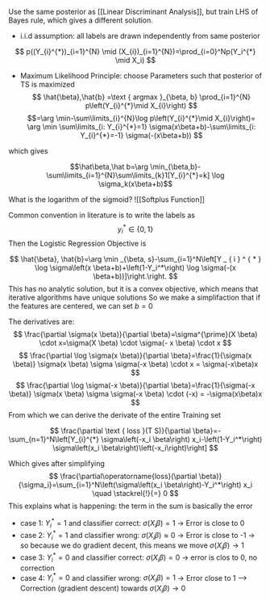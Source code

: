 Use the same posterior as [[Linear Discriminant Analysis]], but train LHS of Bayes rule, which gives a different solution.


- i.i.d assumption: all labels are drawn independently from same posterior


$$
p((Y_{i}^{*})_{i=1}^{N} \mid (X_{i})_{i=1}^{N})=\prod_{i=0}^Np(Y_i^{*} \mid X_i)
$$
- Maximum Likelihood Principle: choose Parameters such that posterior of TS is maximized
$$
\hat{\beta},\hat{b} =\text { argmax }_{\beta, b} \prod_{i=1}^{N} p\left(Y_{i}^{*}\mid X_{i}\right)
$$ $$=\arg \min-\sum\limits_{i}^{N}\log p\left(Y_{i}^{*}\mid X_{i}\right)= \arg \min \sum\limits_{i: Y_{i}^{*}=1} \sigma(x\beta+b)-\sum\limits_{i: Y_{i}^{*}=-1} \sigma(-(x\beta+b)) $$


which gives

$$\hat\beta,\hat b=\arg \min_{\beta,b}-\sum\limits_{i=1}^{N}\sum\limits_{k}1[Y_{i}^{*}=k] \log \sigma_k(x\beta+b)$$


What is the logarithm of the sigmoid?
![[Softplus Function]]


Common convention in literature is to write the labels as
$$
y_i^* \in\{0,1\}
$$
Then the Logistic Regression Objective is


$$
\hat{\beta}, \hat{b}=\arg \min _{\beta, s}-\sum_{i=1}^N\left[Y _ { i } ^ { * } \log \sigma\left(x \beta+b)+\left(1-Y_i^*\right) \log \sigma(-(x \beta+b))]\right.\right.
$$
This has no analytic solution, but it is a convex objective, which means that iterative algorithms have unique solutions
So we make a simplifaction that if the features are centered, we can set $b=0$

The derivatives are:
$$
\frac{\partial \sigma(x \beta)}{\partial \beta}=\sigma^{\prime}(X \beta) \cdot x=\sigma(X \beta) \cdot \sigma(- x \beta) \cdot x
$$
$$
\frac{\partial \log \sigma(x \beta)}{\partial \beta}=\frac{1}{\sigma(x \beta)} \sigma(x \beta) \sigma \sigma(-x \beta) \cdot x = \sigma(-x\beta)x
$$
$$
\frac{\partial \log \sigma(-x \beta)}{\partial \beta}=\frac{1}{\sigma(-x \beta)} \sigma(x \beta) \sigma \sigma(-x \beta) \cdot (-x) = -\sigma(x\beta)x
$$
From which we can derive the derivate of the entire Training set

$$
\frac{\partial \text { loss }(T S)}{\partial \beta}=-\sum_{n=1}^N\left[Y_{i}^{*} \sigma\left(-x_i \beta\right) x_i-\left(1-Y_i^*\right) \sigma\left(x_i \beta\right)\left(-x_i\right)\right]
$$


Which gives after simplifying 
$$
\frac{\partial\operatorname{loss}(\partial \beta)}{\sigma_i}=\sum_{i=1}^N\left(\sigma\left(x_i \beta\right)-Y_i^*\right) x_i \quad \stackrel{!}{=} 0
$$
This explains what is happening: the term in the sum is basically the error

- case 1: $Y_{i}^{*}=1$ and classifier correct: $\sigma(X_i\beta)=1$ -> Error is close to 0
-  case 2: $Y_{i}^{*}=1$ and classifier wrong: $\sigma(X_i\beta)\approx 0$ -> Error is close to -1 -> so because we do gradient decent, this means we move $\sigma(X_{i}\beta)\rightarrow 1$
-  case 3: $Y_{i}^{*}=0$ and classifier correct: $\sigma(X_i\beta)=0$ -> error is clos to 0, no correction
-  case 4: $Y_{i}^{*}=0$ and classifier wrong: $\sigma(X_i\beta)=1$ -> Error close to 1 --> Correction (gradient descent) towards $\sigma(X_{i}\beta)\rightarrow 0$
